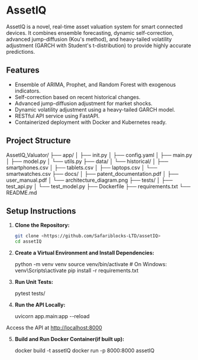 # AssetIQ 

AssetIQ is a novel, real-time asset valuation system for smart connected devices. It combines ensemble forecasting, dynamic self-correction, advanced jump-diffusion (Kou's method), and heavy-tailed volatility adjustment (GARCH with Student's t-distribution) to provide highly accurate predictions.

## Features
- Ensemble of ARIMA, Prophet, and Random Forest with exogenous indicators.
- Self-correction based on recent historical changes.
- Advanced jump-diffusion adjustment for market shocks.
- Dynamic volatility adjustment using a heavy-tailed GARCH model.
- RESTful API service using FastAPI.
- Containerized deployment with Docker and Kubernetes ready.

## Project Structure
AssetIQ_Valuator/ ├── app/ │ ├── init.py │ ├── config.yaml │ ├── main.py │ ├── model.py │ └── utils.py ├── data/ │ └── historical/ │ ├── smartphones.csv │ ├── tablets.csv │ ├── laptops.csv │ └── smartwatches.csv ├── docs/ │ ├── patent_documentation.pdf │ ├── user_manual.pdf │ └── architecture_diagram.png ├── tests/ │ ├── test_api.py │ └── test_model.py ├── Dockerfile ├── requirements.txt └── README.md



## Setup Instructions

1. **Clone the Repository:**
   ```bash
   git clone <https://github.com/Safariblocks-LTD/assetIQ>
   cd assetIQ

2. **Create a Virtual Environment and Install Dependencies:**

    python -m venv venv
    source venv/bin/activate  # On Windows: venv\Scripts\activate
    pip install -r requirements.txt

3. **Run Unit Tests:**

    pytest tests/

4. **Run the API Locally:**

    uvicorn app.main:app --reload

Access the API at <http://localhost:8000>

5. **Build and Run Docker Container(if built up):**

    docker build -t assetIQ 
    docker run -p 8000:8000 assetIQ


